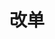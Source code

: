 ---
title: 改单
position_number: 2
type: post
description: /future/trade/v1/order/update
remark: Content-Type = application/x-www-form-urlencoded && application/json
parameters:
    -
        name: orderId
        type: number
        mandatory: true
        default: 
        description: 订单id
        ranges:
    -
        name: price
        type: number
        mandatory: true
        default: 
        description: 目标价格
        ranges:
    -
        name: origQty
        type: number
        mandatory: true
        default: 
        description: 目标数量（张）
        ranges:
    -
        name: triggerProfitPrice
        type: number
        mandatory: false
        default: N/A
        description: 止盈价格
        ranges:
    -
        name: triggerStopPrice
        type: number
        mandatory: false
        default: N/A
        description: 止损价格
        ranges:
    -
        name: triggerPriceType
        type: string
        mandatory: false
        default: LATEST_PRICE
        description: 触发价格类型
        ranges: INDEX_PRICE(指数价格)；MARK_PRICE(标记价格)；LATEST_PRICE(最新价)
    -
        name: profitDelegateOrderType
        type: string
        mandatory: false
        default: N/A
        description: 止盈委托订单类型
        ranges: LIMIT(限价)；MARKET(市价)
    -
        name: profitDelegateTimeInForce
        type: string
        mandatory: false
        default: N/A
        description: 止盈委托有效方式
        ranges: GTC;IOC;FOK;GTX
    -
        name: profitDelegatePrice
        type: number
        mandatory: false
        default: N/A
        description: 止盈委托委托价格
        ranges: 
    -
        name: stopDelegateOrderType
        type: string
        mandatory: false
        default: N/A
        description: 止损委托订单类型
        ranges:  LIMIT(限价)；MARKET(市价)
    -
        name: stopDelegateTimeInForce
        type: string
        mandatory: false
        default: N/A
        description: 止损委托有效方式
        ranges: GTC;IOC;FOK;GTX
    -
        name: stopDelegatePrice
        type: number
        mandatory: false
        default: N/A
        description: 止损委托价格
        ranges: 
    -
        name: followUpOrder
        type: boolean
        mandatory: false
        default: N/A
        description: 
        ranges: 如果为 true，则表示为追单订单
content_markdown: |-

               #### **限流规则**

               200/s/apikey
left_code_blocks:
    -
        code_block: "public void getKLine() {\r\n\tString text = HttpUtil.get(URL + \"/data/api/future/trade/v1/getKLine?market=btc_usdt&type=1min&since=0\");\r\n\tSystem.out.println(text);\r\n}"
        title: Java
        language: java
right_code_blocks:
  - code_block: |-
      {
        "error": {
          "code": "",
          "msg": ""
        },
        "msgInfo": "",
        "result": {},
        "returnCode": 0
      }
    title: Response
    language: json
---